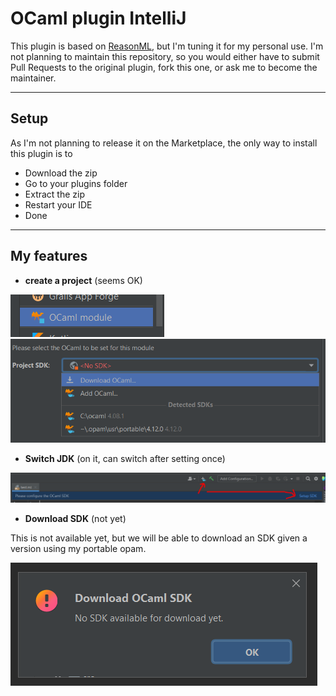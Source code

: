 # OCaml plugin IntelliJ

This plugin is based on [ReasonML](https://github.com/giraud/reasonml-idea-plugin), but I'm tuning it for my personal use. I'm not planning to maintain this repository, so you would either have to submit Pull Requests to the original plugin, fork this one, or ask me to become the maintainer.

<hr>

## Setup

As I'm not planning to release it on the Marketplace, the only way to install this plugin is to

* Download the zip
* Go to your plugins folder
* Extract the zip
* Restart your IDE
* Done

<hr>

## My features

* **create a project** (seems OK)

![img.png](_screens/module1.png)
![img.png](_screens/module2.png)

* **Switch JDK** (on it, can switch after setting once)

![img.png](_screens/switch.png)

* **Download SDK** (not yet)

This is not available yet, but we will be able to download an SDK given a version using my portable opam.

![img.png](_screens/download_sdk.png)